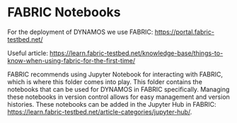 # FABRIC Notebooks
For the deployment of DYNAMOS we use FABRIC: https://portal.fabric-testbed.net/

Useful article: https://learn.fabric-testbed.net/knowledge-base/things-to-know-when-using-fabric-for-the-first-time/

FABRIC recommends using Jupyter Notebook for interacting with FABRIC, which is where this folder comes into play. This folder contains the notebooks that can be used for DYNAMOS in FABRIC specifically. Managing these notebooks in version control allows for easy management and version histories. These notebooks can be added in the Jupyter Hub in FABRIC: https://learn.fabric-testbed.net/article-categories/jupyter-hub/.